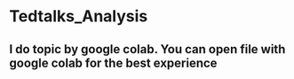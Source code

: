 # Tedtalks_Analysis
I do topic by google colab.
You can open file with google colab for the best experience
--- 
